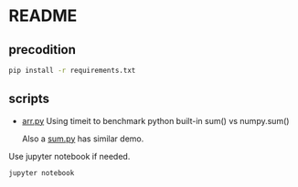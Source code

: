 # README

## precodition

```bash
pip install -r requirements.txt
```

## scripts

- [arr.py](./arr.py)
  Using timeit to benchmark python built-in sum() vs numpy.sum()

  Also a [sum.py](../sum.py) has similar demo.

Use jupyter notebook if needed.

```bash
jupyter notebook
```
